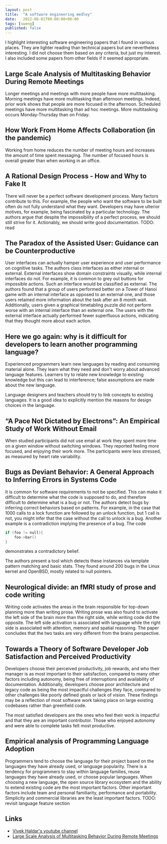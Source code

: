 ```yaml
---
layout: post
title:  "A software engineering medley"
date:   2022-06-01T00:00:00+00:00
tags: [sweng]
published: false
---
```


I highlight interesting software engineering papers that I found in various places. They are lighter reading than technical papers but are nevertheless interesting. I did not choose them based on any criteria, but just my interest. I also included some papers from other fields if it seemed appropriate.

## Large Scale Analysis of Multitasking Behavior During Remote Meetings

Longer meetings and meetings with more people have more multitasking. Morning meetings have more multitasking than afternoon meetings. Indeed, prior work shows that people are more focused in the afternoon. Scheduled meetings have more multitasking than ad hoc meetings. More multitasking occurs Monday-Thursday than on Friday.

## How Work From Home Affects Collaboration (in the pandemic)

Working from home reduces the number of meeting hours and increases the amount of time spent messaging. The number of focused hours is overall greater than when working in an office.

## A Rational Design Process - How and Why to Fake It

There will never be a perfect software development process. Many factors contribute to this. For example, the people who want the software to be built often do not fully understand what they want. Developers may have ulterior motives, for example, being fascinated by a particular technology. The authors argue that despite the impossibility of a perfect process, we should still strive for it. Actionably, we should write good documentation. TODO: read

## The Paradox of the Assisted User: Guidance can be Counterproductive

User interfaces can actually hamper user experience and user performance on cognitive tasks. The authors class interfaces as either internal or external. External interfaces show domain constraints visually, while internal interfaces do not. For example, it is common to grey out buttons for impossible actions. Such an interface would be classified as external. The authors found that a group of users performed better on a Tower of Hanoi game with an internal interface as opposed to an external one, and those users retained more information about the task after an 8 month wait. Additionally, users given a graphical timetabling puzzle did not perform worse with an internal interface than an external one. The users with the external interface actually performed fewer superfluous actions, indicating that they thought more about each action.

## Here we go again: why is it difficult for developers to learn another programming language?

Experienced programmers learn new languages by reading and consuming material alone. They learn what they need and don't worry about advanced language features. Learners try to relate new knowledge to existing knowledge but this can lead to interference; false assumptions are made about the new language.

Language designers and teachers should try to link concepts to existing languages. It is a good idea to explicitly mention the reasons for design choices in the language.

## “A Pace Not Dictated by Electrons”: An Empirical Study of Work Without Email

When studied participants did not use email at work they spent more time on a given window without switching windows. They reported feeling more focused, and enjoying their work more. The participants were less stressed, as measured by heart rate variability.

## Bugs as Deviant Behavior: A General Approach to Inferring Errors in Systems Code

It is common for software requirements to not be specified. This can make it difficult to determine what the code is supposed to do, and therefore difficult to determine what is a bug or not. The authors detect bugs by inferring correct behaviors based on patterns. For example, in the case that 1000 calls to a lock function are followed by an unlock function, but 1 call is not, you might infer that the case without the call to unlock is a bug. Another example is a contradiction implying the presence of a bug. The code

```cpp
if (foo != null){
    foo->bar()
}
```

demonstrates a contradictory belief.

The authors present a tool which detects these instances via template pattern matching and basic stats. They found around 200 bugs in the Linux kernel and OpenBSD, mostly related to null pointers.

## Neurological divide: an fMRI study of prose and code writing

Writing code activates the areas in the brain responsible for top-down planning more than writing prose. Writing prose was also found to activate the left side of the brain more than the right side, while writing code did the opposite. The left side activation is associated with language while the right side is associated with attention, memory and spatial reasoning. The paper concludes that the two tasks are very different from the brains perspective.

## Towards a Theory of Software Developer Job Satisfaction and Perceived Productivity

Developers choose their perceived productivity, job rewards, and who their manager is as most important to their satisfaction, compared to many other factors including autonomy, being free of interruptions and availability of documentation. Additionally, developers choose poor architecture and legacy code as being the most impactful challenges they face, compared to other challenges like poorly defined goals or lack of vision. These findings may be a reflection of most software work taking place on large existing codebases rather than greenfield code.

The most satisfied developers are the ones who feel their work is impactful and that they are an important contributor. Those who enjoyed autonomy and were able to complete tasks felt most productive.

## Empirical analysis of Programming Language Adoption

Programmers tend to choose the language for their project based on the languages they have already used, or language popularity. There is a tendency for programmers to stay within language families, reuse languages they have already used, or choose popular languages.
When choosing a new language, the open source library ecosystem and the ability to extend existing code are the most important factors. Other important factors include team and personal familiarity, performance and portability. Simplicity and commercial libraries are the least important factors. TODO: revisit language feature section

## Links

- [Vivek Haldar's youtube channel](https://www.youtube.com/c/VivekHaldar/videos)
- [Large Scale Analysis of Multitasking Behavior During Remote Meetings](https://arxiv.org/pdf/2101.11865.pdf)
